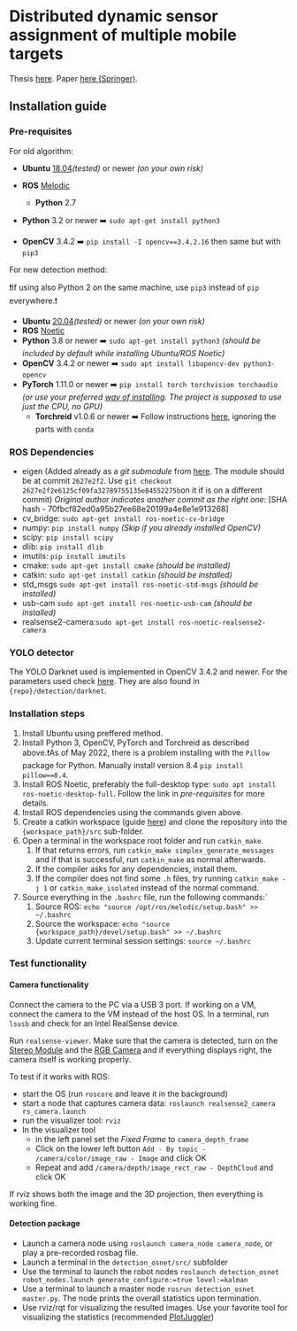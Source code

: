 # Distributed dynamic sensor assignment of multiple mobile targets

Thesis [here](https://github.com/mircea98ro/mircea98ro/blob/main/Master_Thesis.pdf). Paper [here (Springer)](https://doi.org/10.1007/978-3-031-21065-5_18).

## Installation guide

### Pre-requisites

For old algorithm:
- **Ubuntu** [18.04](https://releases.ubuntu.com/18.04/)*(tested)* or newer *(on your own risk)*
- **ROS** [Melodic](https://wiki.ros.org/melodic/Installation/Ubuntu)
  - **Python** 2.7
- **Python** 3.2 or newer :arrow_right: `sudo apt-get install python3`

- **OpenCV** 3.4.2 :arrow_right: `pip install -I opencv==3.4.2.16` then same but with `pip3`

For new detection method:


  ❗If using also Python 2 on the same machine, use `pip3` instead of `pip` everywhere.❗
  
- **Ubuntu** [20.04](https://releases.ubuntu.com/20.04/)*(tested)* or newer *(on your own risk)*
- **ROS** [Noetic](https://wiki.ros.org/noetic/Installation/Ubuntu)
- **Python** 3.8 or newer :arrow_right: `sudo apt-get install python3` *(should be included by default while installing Ubuntu/ROS Noetic)*
- **OpenCV** 3.4.2 or newer :arrow_right: `sudo apt install libopencv-dev python3-opencv`
- **PyTorch** 1.11.0 or newer :arrow_right: `pip install torch torchvision torchaudio` *(or use your preferred [way of installing](https://pytorch.org/get-started/locally/). The project is supposed to use just the CPU, no GPU)*
  - **Torchreid** v1.0.6 or newer :arrow_right: Follow instructions [here](https://github.com/KaiyangZhou/deep-person-reid), ignoring the parts with `conda`

### ROS Dependencies

- eigen (Added already as a *git submodule* from [here](https://gitlab.com/libeigen/eigen). The module should be at commit `2627e2f2`. Use `git checkout 2627e2f2e6125cf09fa32789755135e84552275b`on it if is on a different commit)
  *Original author indicates another commit as the right one:* [SHA hash - 70fbcf82ed0a95b27ee68e20199a4e8e1e913268]
- cv_bridge: `sudo apt-get install ros-noetic-cv-bridge`
- numpy: `pip install numpy` *(Skip if you already installed OpenCV)* 
- scipy: `pip install scipy`
- dlib: `pip install dlib`
- imutils: `pip install imutils`
- cmake: `sudo apt-get install cmake` *(should be installed)*
- catkin: `sudo apt-get install catkin` *(should be installed)*
- std_msgs `sudo apt-get install ros-noetic-std-msgs` *(should be installed)*
- usb-cam `sudo apt-get install ros-noetic-usb-cam` *(should be installed)*
- realsense2-camera:`sudo apt-get install ros-noetic-realsense2-camera`

### YOLO detector

The YOLO Darknet used is implemented in OpenCV 3.4.2 and newer. For the parameters used check [here](https://pysource.com/2019/07/08/yolo-real-time-detection-on-cpu/). They are also found in `{repo}/detection/darknet`.

### Installation steps

1. Install Ubuntu using preffered method.
2. Install Python 3, OpenCV, PyTorch and Torchreid as described above.❗As of May 2022, there is a problem installing with the `Pillow` package for Python. Manually install version 8.4 `pip install pillow==8.4`.
3. Install ROS Noetic, preferably the full-desktop type: `sudo apt install ros-noetic-desktop-full`. Follow the link in *pre-requisites* for more details.
4. Install ROS dependencies using the commands given above.
5. Create a catkin workspace (guide [here](https://wiki.ros.org/catkin/Tutorials/create_a_workspace)) and clone the repository into the `{workspace_path}/src` sub-folder.
6. Open a terminal in the workspace root folder and run `catkin_make`.
   1. If that returns errors, run `catkin_make simplex_generate_messages` and if that is successful, run `catkin_make` as normal afterwards.
   2. If the compiler asks for any dependencies, install them.
   3. If the compiler does not find some `.h` files, try running `catkin_make -j 1` or `catkin_make_isolated` instead of the normal command.
7. Source everything in the `.bashrc` file, run the following commands:`
   1. Source ROS: `echo "source /opt/ros/melodic/setup.bash" >> ~/.bashrc`
   2. Source the workspace: `echo "source {workspace_path}/devel/setup.bash" >> ~/.bashrc`
   3. Update current terminal session settings: `source ~/.bashrc`

### Test functionality

#### Camera functionality

Connect the camera to the PC via a USB 3 port. If working on a VM, connect the camera to the VM instead of the host OS. In a terminal, run `lsusb` and check for an Intel RealSense device.

Run `realsense-viewer`. Make sure that the camera is detected, turn on the <u>Stereo Module</u> and the <u>RGB Camera</u> and if everything displays right, the camera itself is working properly.

To test if it works with ROS:

- start the OS (run `roscore` and leave it in the background)
- start a node that captures camera data: `roslaunch realsense2_camera rs_camera.launch`
- run the visualizer tool: `rviz`
- In the visualizer tool
  -  in the left panel set the *Fixed Frame* to `camera_depth_frame`
  - Click on the lower left button `Add - By topic - /camera/color/image_raw - Image` and click OK
  - Repeat and add `/camera/depth/image_rect_raw - DepthCloud` and click OK

If rviz shows both the image and the 3D projection, then everything is working fine.

#### Detection package

- Launch a camera node using `roslaunch camera_node camera_node`, or play a pre-recorded rosbag file.
- Launch a terminal in the `detection_osnet/src/` subfolder
- Use the terminal to launch the robot nodes `roslaunch detection_osnet robot_nodes.launch generate_configure:=true level:=kalman`
- Use a terminal to launch a master node `rosrun detection_osnet master.py`. The node prints the overall statistics upon termination.
- Use rviz/rqt for visualizing the resulted images. Use your favorite tool for visualizing the statistics (recommended [PlotJuggler](https://github.com/PlotJuggler/plotjuggler-ros-plugins))

